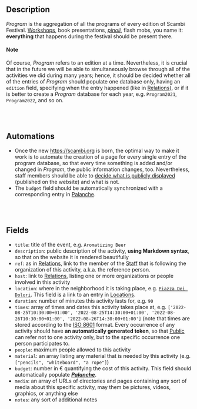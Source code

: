 ## Description

*Program* is the aggregation of all the programs of every edition of Scambi Festival. [Workshops][lab], book presentations, *[pinoli]*, flash mobs, you name it: **everything** that happens during the festival should be present there.

#### Note

Of course, *Program* refers to an edition at a time. Nevertheless, it is crucial that in the future we will be able to simultaneously browse through all of the activities we did during many years; hence, it should be decided whether all of the entries of *Program* should populate one database only, having an `edition` field, specifying when the entry happened (like in [Relations]), or if it is better to create a *Program* database for each year, e.g. `Program2021`, `Program2022`, and so on.

<br>
<br>

## Automations

- Once the new <https://scambi.org> is born, the optimal way to make it work is to automate the creation of a page for every single entry of the program database, so that every time something is added and/or changed in *Program*, the public information changes, too. Nevertheless, staff members should be able to <u>decide what is publicly displayed</u> (published on the website) and what is not.
- The `budget` field should be automatically synchronized with a corresponding entry in [Palanche].

<br>
<br>

## Fields

- `title`: title of the event, e.g. `Aromatizing Beer`
- `description`: public description of the activity, **using Markdown syntax**, so that on the website it is rendered beautifully
- `ref`: as in [Relations], link to the member of the [Staff] that is following the organization of this activity, a.k.a. the reference person.
- `host`: link to [Relations], listing one or more organizations or people involved in this activity
- `location`: where in the neighborhood it is taking place, e.g. [`Piazza Dei Dolori`](https://www.openstreetmap.org/way/327173881 '“Piazza dei Dolori„ on OpenStreetMap'). This field is a link to an entry in [Locations].
- `duration`: number of minutes this activity lasts for, e.g. `90`
- `times`: array of times and dates this activity takes place at, e.g. `['2022-08-25T10:30:00+01:00', '2022-08-25T14:30:00+01:00', '2022-08-26T10:30:00+01:00', '2022-08-26T14:30:00+01:00']` (note that times are stored according to the [ISO 8601](https://en.wikipedia.org/wiki/ISO_8601 'ISO 8601 on Wikipedia') format. Every occurrence of any activity should have <strong id=token>an automatically generated token</strong>, so that [Public] can refer not to one activity only, but to the specific occurrence one person participates to.
- `people`: maximum people allowed to this activity
- `material`: an array listing any material that is needed by this activity (e.g. `["pencils", "whiteboard", "a rope"]`)
- `budget`: number in € quantifying the cost of this activity. This field should automatically populate [**<i lang='it'>Palanche</i>**][Palanche].
- `media`: an array of URLs of directories and pages containing any sort of media about this specific activity, may them be pictures, videos, graphics, or anything else
- `notes`: any sort of additional notes

[Scambi]: https://scambi.org 'Scambi Festival official website'
[Relations]: Relations.md
[Program]: Program.md
[Ideas]: Ideas.md
[Libro Soci]: LibroSoci.md
[Staff]: Staff.md
[Palanche]: Palanche.md
[Dissolvenze]: Dissolvenze.md
[Public]: Public.md
[Newsletter]: Newsletter.md
[Locations]: Locations.md
[lab]: https://scambi.org/laboratori
[pinoli]: https://scambi.org/pinoli
